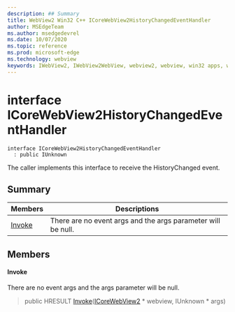 ```yaml
---
description: ## Summary
title: WebView2 Win32 C++ ICoreWebView2HistoryChangedEventHandler
author: MSEdgeTeam
ms.author: msedgedevrel
ms.date: 10/07/2020
ms.topic: reference
ms.prod: microsoft-edge
ms.technology: webview
keywords: IWebView2, IWebView2WebView, webview2, webview, win32 apps, win32, edge, ICoreWebView2, ICoreWebView2Controller, browser control, edge html, ICoreWebView2HistoryChangedEventHandler
---
```


# interface ICoreWebView2HistoryChangedEventHandler 

```
interface ICoreWebView2HistoryChangedEventHandler
  : public IUnknown
```

The caller implements this interface to receive the HistoryChanged event.

## Summary

 Members                        | Descriptions
--------------------------------|---------------------------------------------
[Invoke](#invoke) | There are no event args and the args parameter will be null.

## Members

#### Invoke 

There are no event args and the args parameter will be null.

> public HRESULT [Invoke](#invoke)([ICoreWebView2](icorewebview2.md) * webview, IUnknown * args)

